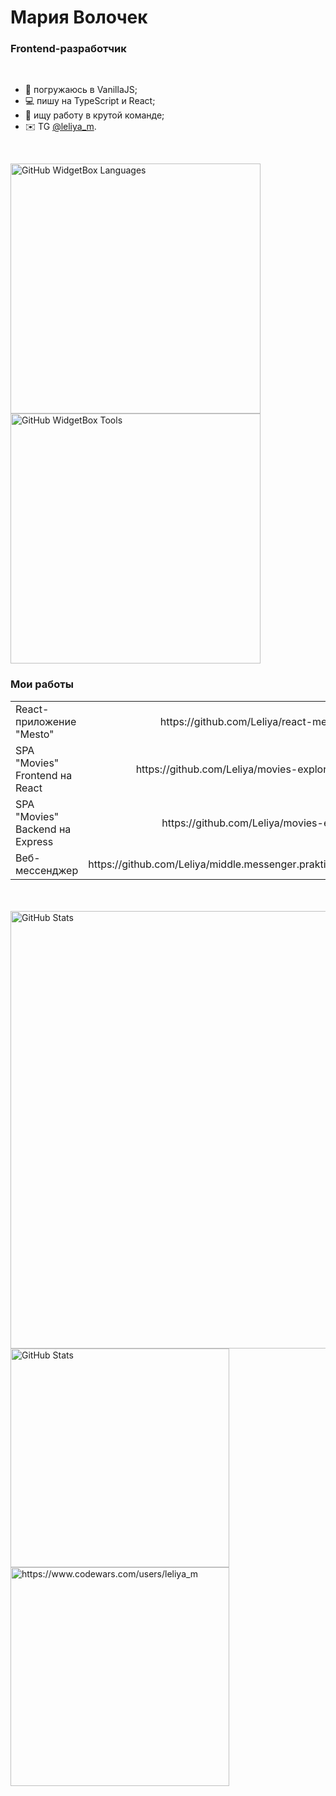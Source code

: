 # Мария Волочек 

### Frontend-разработчик

<br/>

- 📓 погружаюсь в VanillaJS;  
- 💻 пишу на TypeScript и React;  
- 👫 ищу работу в крутой команде;  
- ✉️ TG [@leliya_m](https://t.me/leliya_m).  
  
<br/>
   
<img src="https://github-widgetbox.vercel.app/api/skills?languages=js,ts,react,express,html,css,sass&includeNames=true" alt="GitHub WidgetBox Languages" width="400px" /><img src="https://github-widgetbox.vercel.app/api/skills?tools=git,docker,npm,webpack,mongodb,nodejs,nginx&includeNames=true" alt="GitHub WidgetBox Tools" width="400px" />

### Мои работы

<table display="table">
  <tbody>
    <tr>
      <td>React-приложение "Mesto"</td>
      <td align="right">https://github.com/Leliya/react-mesto-api-full</td>
    </tr>
    <tr>
      <td>SPA "Movies" Frontend на React</td>
      <td align="right">https://github.com/Leliya/movies-explorer-frontend</td>
    </tr>
    <tr>
      <td>SPA "Movies" Backend на Express</td>
      <td align="right">https://github.com/Leliya/movies-explorer-api</td>
    </tr>
    <tr>
      <td>Веб-мессенджер</td>
      <td align="right">https://github.com/Leliya/middle.messenger.praktikum.yandex</td>
    </tr>
  </tbody>
</table>
<br/>
<br/>

<img src="https://github-profile-summary-cards.vercel.app/api/cards/profile-details?username=Leliya&theme=vue" alt="GitHub Stats" width="700px" min-width="100%" display="flex"/>
<img src="https://github-profile-summary-cards.vercel.app/api/cards/repos-per-language?username=Leliya&theme=vue" alt="GitHub Stats" width="350px" max-width="none" min-width="100%" display="flex"/>

<img src="https://www.codewars.com/users/leliya_m/badges/large" alt="https://www.codewars.com/users/leliya_m" width="350px" min-width="100%" align="center" display="flex"/>

